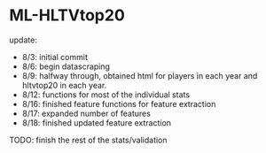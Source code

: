 # ML-HLTVtop20
update:
- 8/3: initial commit
- 8/6: begin datascraping
- 8/9: halfway through, obtained html for players in each year and hltvtop20 in each year.
- 8/12: functions for most of the individual stats
- 8/16: finished feature functions for feature extraction
- 8/17: expanded number of features
- 8/18: finished updated feature extraction

TODO: finish the rest of the stats/validation

